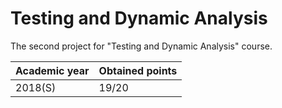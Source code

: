 # Testing and Dynamic Analysis

The second project for "Testing and Dynamic Analysis" course.

| Academic year | Obtained points |
| ------------- | --------------- |
| 2018(S)       | 19/20           |

